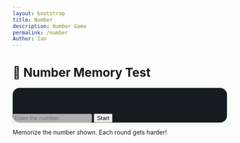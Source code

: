 ```yaml
---
layout: bootstrap
title: Number
description: Number Game
permalink: /number
Author: Ian
---
```


<div class="container text-center p-5">
  <h1 class="mb-4 text-success">🧠 Number Memory Test</h1>

  <div class="card game-card p-4 mx-auto" style="max-width: 500px;">
    <div id="numberDisplay" class="fs-2 mb-3" style="min-height: 60px;"></div>
    <input id="userInput" class="form-control text-center bg-dark text-light mb-3" placeholder="Enter the number" disabled />
    <button id="startBtn" class="btn btn-success">Start</button>
    <p class="mt-3 score" id="memoryStats"></p>
  </div>

  <p class="mt-4 text-muted">Memorize the number shown. Each round gets harder!</p>
</div>

<style>
  .game-card {
    background-color: #161b22;
    border: none;
    border-radius: 1rem;
    box-shadow: 0 0 20px rgba(0,255,0,0.1);
  }
</style>

<script>
  const numberDisplay = document.getElementById('numberDisplay');
  const userInput = document.getElementById('userInput');
  const startBtn = document.getElementById('startBtn');
  const stats = document.getElementById('memoryStats');

  let level = 1;
  let currentNumber = "";

  function generateNumber(length) {
    let result = "";
    for (let i = 0; i < length; i++) {
      result += Math.floor(Math.random() * 10);
    }
    return result;
  }

  function startGame() {
    stats.textContent = "";
    userInput.value = "";
    userInput.disabled = true;
    numberDisplay.textContent = "";
    currentNumber = generateNumber(level);
    numberDisplay.textContent = currentNumber;

    // Hide number after 2 seconds + 0.5s per digit
    const delay = 2000 + level * 500;
    setTimeout(() => {
      numberDisplay.textContent = "";
      userInput.disabled = false;
      userInput.focus();
    }, delay);
  }

  function checkAnswer() {
    const input = userInput.value.trim();
    if (input === currentNumber) {
      stats.innerHTML = `✅ Correct! Level ${level}`;
      level++;
      setTimeout(startGame, 1500);
    } else {
      stats.innerHTML = `❌ Wrong! You reached level <strong>${level}</strong>.`;
      level = 1;
      startBtn.textContent = "Try Again";
    }
    userInput.disabled = true;
  }

  startBtn.addEventListener('click', () => {
    startBtn.textContent = "Restart";
    startGame();
  });

  userInput.addEventListener('keydown', (e) => {
    if (e.key === 'Enter' && !userInput.disabled) {
      checkAnswer();
    }
  });
</script>
